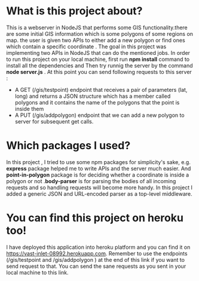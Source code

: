 # What is this project about?
This is a webserver in NodeJS that performs some GIS functionality.there are some initial GIS information which is some polygons of some regions on map. the user is given two APIs to either add a new polygon or find ones which contain a specific coordinate . The goal in this project was implementing two APIs in NodeJS that can do the mentioned jobs. In order to run this project on your local machine, first run <b>npm install</b> command to install all the dependencies and Then try runnig the server by the command <b>node server.js</b> . At this point you can send following requests to this server :
<ul>
  <li>A GET (/gis/testpoint) endpoint that receives a pair of parameters (lat, long) and returns a JSON structure which has a member called polygons and it contains the name of the polygons that the point is inside them</li>
  <li>A PUT (/gis/addpolygon) endpoint that we can add a new polygon to server for subsequent get calls.</li>
</ul>


# Which packages I used?
In this project , I tried to use some npm packages for simplicity's sake, e.g. <b>express</b> package helped me to write APIs and the server much easier. And <b>point-in-polygon</b> package is for deciding whether a coordinate is inside a polygon or not .<b>body-parser</b> is for parsing the bodies of all incoming requests and so handling requests will become more handy. In this project I added a generic JSON and URL-encoded parser as a top-level middleware.

# You can find this project on heroku too!
I have deployed this application into heroku platform and you can find it on https://vast-inlet-08992.herokuapp.com. Remember to use the endpoints (/gis/testpoint and /gis/addpolygon ) at the end of this link if you want to send request to that. You can send the sane requests as you sent in your local machine to this link.
